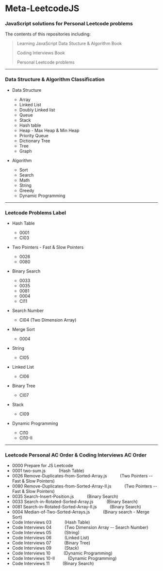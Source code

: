  # Meta-LeetcodeJS

  ### JavaScript solutions for Personal Leetcode problems

  The contents of this repositories including:

> Learning JavaScript Data Stucture & Algorithm Book
>
> Coding Interviews Book
>
> Personal Leetcode problems

***

  ### Data Structure & Algorithm Classification

  - Data Structure
    - Array
    - Linked List
    - Doubly Linked list
    - Queue
    - Stack
    - Hash table
    - Heap - Max Heap & Min Heap
    - Priority Queue
    - Dictionary Tree
    - Tree
    - Graph

  - Algorithm
    - Sort
    - Search
    - Math
    - String
    - Greedy
    - Dynamic Programming

***

### Leetcode Problems Label

- Hash Table
  - 0001
  - CI03

- Two Pointers - Fast & Slow Pointers
  - 0026
  - 0080

- Binary Search
  - 0033
  - 0035
  - 0081
  - 0004
  - CI11

- Search Number
  - CI04 (Two Dimension Array)

- Merge Sort
  - 0004

- String
  - CI05

- Linked List
  - CI06

- Binary Tree
  - CI07

- Stack
  - CI09

- Dynamic Programming
  - CI10
  - CI10-II

***

### Leetcode Personal AC Order & Coding Interviews AC Order

- 0000 Prepare for JS Leetcode
- 0001 two-sum.js &nbsp; &nbsp; &nbsp; &nbsp; &nbsp; (Hash Table)
- 0026 Remove-Duplicates-from-Sorted-Array.js &nbsp; &nbsp; &nbsp; &nbsp; &nbsp; (Two Pointers -- Fast & Slow Pointers)
- 0080 Remove-Duplicates-from-Sorted-Array-II.js &nbsp; &nbsp; &nbsp; &nbsp; &nbsp; (Two Pointers -- Fast & Slow Pointers)
- 0035 Search-Insert-Position.js &nbsp; &nbsp; &nbsp; &nbsp; &nbsp; (Binary Search)
- 0033 Search-in-Rotated-Sorted-Array.js &nbsp; &nbsp; &nbsp; &nbsp; &nbsp; (Binary Search)
- 0081 Search-in-Rotated-Sorted-Array-II.js &nbsp; &nbsp; &nbsp; &nbsp; &nbsp; (Binary Search)
- 0004 Median-of-Two-Sorted-Arrays.js &nbsp; &nbsp; &nbsp; &nbsp; &nbsp; (Binary search - Merge Sort)
- Code Interviews 03 &nbsp; &nbsp; &nbsp; &nbsp; &nbsp; (Hash Table)
- Code Interviews 04 &nbsp; &nbsp; &nbsp; &nbsp; &nbsp; (Two Dimension Array -- Search Number)
- Code Interviews 05 &nbsp; &nbsp; &nbsp; &nbsp; &nbsp; (String)
- Code Interviews 06 &nbsp; &nbsp; &nbsp; &nbsp; &nbsp; (Linked List)
- Code Interviews 07 &nbsp; &nbsp; &nbsp; &nbsp; &nbsp; (Binary Tree)
- Code Interviews 09 &nbsp; &nbsp; &nbsp; &nbsp; &nbsp; (Stack)
- Code Interviews 10 &nbsp; &nbsp; &nbsp; &nbsp; &nbsp; (Dynamic Programming)
- Code Interviews 10-II &nbsp; &nbsp; &nbsp; &nbsp; &nbsp; (Dynamic Programming)
- Code Interviews 11 &nbsp; &nbsp; &nbsp; &nbsp; &nbsp; (Binary Search)
